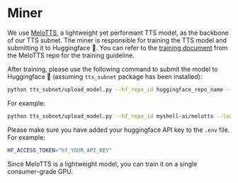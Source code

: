 # Miner

We use [MeloTTS](https://github.com/myshell-ai/MeloTTS), a lightweight yet performant TTS model, as the backbone of our TTS subnet. The miner is responsible for training the TTS model and submitting it to Huggingface 🤗. You can refer to the [training document](https://github.com/myshell-ai/MeloTTS/blob/main/docs/training.md) from the MeloTTS repo for the training guideline.

After training, please use the following command to submit the model to Huggingface 🤗 (assuming `tts_subnet` package has been installed):

```bash
python tts_subnet/upload_model.py --hf_repo_id huggingface_repo_name --load_model_dir path_to_your_checkpoint.pth_file --wallet.name your_wallet --wallet.hotkey your_hotkey
```
For example:

```bash
python tts_subnet/upload_model.py --hf_repo_id myshell-ai/melotts --load_model_dir /melo-en/checkpoint.pth --wallet.name myshell --wallet.hotkey shell
```

Please make sure you have added your huggingface API key to the `.env` file. For example:

```bash
HF_ACCESS_TOKEN="hf_YOUR_API_KEY"
```

Since MeloTTS is a lightweight model, you can train it on a single consumer-grade GPU.